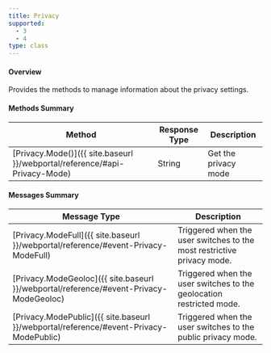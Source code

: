 ```yaml
---
title: Privacy
supported:
  - 3
  - 4
type: class
---
```


#### Overview

Provides the methods to manage information about the privacy settings.

#### Methods Summary

Method | Response Type | Description
-----|----|----
[Privacy.Mode()]({{ site.baseurl }}/webportal/reference/#api-Privacy-Mode) | String | Get the privacy mode

#### Messages Summary

Message Type | Description
----|----
[Privacy.ModeFull]({{ site.baseurl }}/webportal/reference/#event-Privacy-ModeFull) | Triggered when the user switches to the most restrictive privacy mode.
[Privacy.ModeGeoloc]({{ site.baseurl }}/webportal/reference/#event-Privacy-ModeGeoloc) | Triggered when the user switches to the geolocation restricted mode.
[Privacy.ModePublic]({{ site.baseurl }}/webportal/reference/#event-Privacy-ModePublic) | Triggered when the user switches to the public privacy mode.

